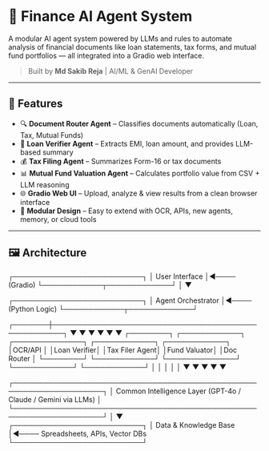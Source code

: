 # 🤖 Finance AI Agent System

A modular AI agent system powered by LLMs and rules to automate analysis of financial documents like loan statements, tax forms, and mutual fund portfolios — all integrated into a Gradio web interface.

> Built by **Md Sakib Reja** | AI/ML & GenAI Developer

---

## 🧩 Features

- 🔍 **Document Router Agent** – Classifies documents automatically (Loan, Tax, Mutual Funds)
- 🏦 **Loan Verifier Agent** – Extracts EMI, loan amount, and provides LLM-based summary
- 💰 **Tax Filing Agent** – Summarizes Form-16 or tax documents
- 📊 **Mutual Fund Valuation Agent** – Calculates portfolio value from CSV + LLM reasoning
- 🌐 **Gradio Web UI** – Upload, analyze & view results from a clean browser interface
- 🔗 **Modular Design** – Easy to extend with OCR, APIs, new agents, memory, or cloud tools

---

## 🖼️ Architecture

┌──────────────────────────┐
│ User Interface │◄──── (Gradio)
└────────────┬─────────────┘
│
▼

┌──────────────────────────┐
│ Agent Orchestrator │◄──── (Python Logic)
└────────────┬─────────────┘

┌───────┼────────────────────────────────────────────────────┐
▼ ▼ ▼ ▼ ▼ ▼
┌────────┐ ┌────────────┐ ┌──────────────┐ ┌────────────┐ ┌────────────┐
│OCR/API │ │Loan Verifier│ │Tax Filer Agent│ │Fund Valuator│ │Doc Router │
└────────┘ └────────────┘ └──────────────┘ └────────────┘ └────────────┘
│ │ │ │ │
▼ ▼ ▼ ▼ ▼

┌────────────────────────────────────────────────────────────────────┐
│ Common Intelligence Layer (GPT-4o / Claude / Gemini via LLMs) │
└────────────────────────────────────────────────────────────────────┘
│
▼
┌──────────────────────────┐
│ Data & Knowledge Base │◄──── Spreadsheets, APIs, Vector DBs
└──────────────────────────┘
